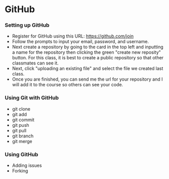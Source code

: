# GitHub

### Setting up GitHub
- Register for GitHub using this URL: https://github.com/join
- Follow the prompts to input your email, password, and username.
- Next create a repository by going to the card in the top left and inputting a name for the repository then clicking the green "create new reposity" 
button. For this class, it is best to create a public repository so that other classmates can see it.
- Next, click "uploading an existing file" and select the file we created last class. 
- Once you are finished, you can send me the url for your repository and I will add it to the course so others can see your code. 

### Using Git with GitHub
- git clone
- git add
- git commit
- git push
- git pull
- git branch
- git merge

### Using GitHub
- Adding issues
- Forking
